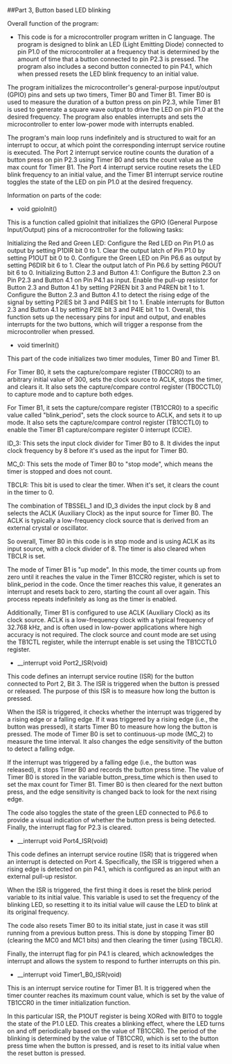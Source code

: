 ##Part 3, Button based LED blinking

Overall function of the program:

- This code is for a microcontroller program written in C language. The program is designed to blink an LED (Light Emitting Diode) connected to pin P1.0 of the microcontroller at a frequency that is determined by the amount of time that a button connected to pin P2.3 is pressed. The program also includes a second button connected to pin P4.1, which when pressed resets the LED blink frequency to an initial value.

The program initializes the microcontroller's general-purpose input/output (GPIO) pins and sets up two timers, Timer B0 and Timer B1. Timer B0 is used to measure the duration of a button press on pin P2.3, while Timer B1 is used to generate a square wave output to drive the LED on pin P1.0 at the desired frequency. The program also enables interrupts and sets the microcontroller to enter low-power mode with interrupts enabled.

The program's main loop runs indefinitely and is structured to wait for an interrupt to occur, at which point the corresponding interrupt service routine is executed. The Port 2 interrupt service routine counts the duration of a button press on pin P2.3 using Timer B0 and sets the count value as the max count for Timer B1. The Port 4 interrupt service routine resets the LED blink frequency to an initial value, and the Timer B1 interrupt service routine toggles the state of the LED on pin P1.0 at the desired frequency.

Information on parts of the code:

- void gpioInit()

This is a function called gpioInit that initializes the GPIO (General Purpose Input/Output) pins of a microcontroller for the following tasks:

Initializing the Red and Green LED:
Configure the Red LED on Pin P1.0 as output by setting P1DIR bit 0 to 1.
Clear the output latch of Pin P1.0 by setting P1OUT bit 0 to 0.
Configure the Green LED on Pin P6.6 as output by setting P6DIR bit 6 to 1.
Clear the output latch of Pin P6.6 by setting P6OUT bit 6 to 0.
Initializing Button 2.3 and Button 4.1:
Configure the Button 2.3 on Pin P2.3 and Button 4.1 on Pin P4.1 as input.
Enable the pull-up resistor for Button 2.3 and Button 4.1 by setting P2REN bit 3 and P4REN bit 1 to 1.
Configure the Button 2.3 and Button 4.1 to detect the rising edge of the signal by setting P2IES bit 3 and P4IES bit 1 to 1.
Enable interrupts for Button 2.3 and Button 4.1 by setting P2IE bit 3 and P4IE bit 1 to 1.
Overall, this function sets up the necessary pins for input and output, and enables interrupts for the two buttons, which will trigger a response from the microcontroller when pressed.

- void timerInit()

This part of the code initializes two timer modules, Timer B0 and Timer B1.

For Timer B0, it sets the capture/compare register (TB0CCR0) to an arbitrary initial value of 300, sets the clock source to ACLK, stops the timer, and clears it. It also sets the capture/compare control register (TB0CCTL0) to capture mode and to capture both edges.

For Timer B1, it sets the capture/compare register (TB1CCR0) to a specific value called "blink_period", sets the clock source to ACLK, and sets it to up mode. It also sets the capture/compare control register (TB1CCTL0) to enable the Timer B1 capture/compare register 0 interrupt (CCIE).

ID_3: This sets the input clock divider for Timer B0 to 8. It divides the input clock frequency by 8 before it's used as the input for Timer B0.

MC_0: This sets the mode of Timer B0 to "stop mode", which means the timer is stopped and does not count.

TBCLR: This bit is used to clear the timer. When it's set, it clears the count in the timer to 0.

The combination of TBSSEL_1 and ID_3 divides the input clock by 8 and selects the ACLK (Auxiliary Clock) as the input source for Timer B0. The ACLK is typically a low-frequency clock source that is derived from an external crystal or oscillator.

So overall, Timer B0 in this code is in stop mode and is using ACLK as its input source, with a clock divider of 8. The timer is also cleared when TBCLR is set.

The mode of Timer B1 is "up mode". In this mode, the timer counts up from zero until it reaches the value in the Timer B1CCR0 register, which is set to blink_period in the code. Once the timer reaches this value, it generates an interrupt and resets back to zero, starting the count all over again. This process repeats indefinitely as long as the timer is enabled.

Additionally, Timer B1 is configured to use ACLK (Auxiliary Clock) as its clock source. ACLK is a low-frequency clock with a typical frequency of 32.768 kHz, and is often used in low-power applications where high accuracy is not required. The clock source and count mode are set using the TB1CTL register, while the interrupt enable is set using the TB1CCTL0 register.

- __interrupt void Port2_ISR(void)

This code defines an interrupt service routine (ISR) for the button connected to Port 2, Bit 3. The ISR is triggered when the button is pressed or released. The purpose of this ISR is to measure how long the button is pressed.

When the ISR is triggered, it checks whether the interrupt was triggered by a rising edge or a falling edge. If it was triggered by a rising edge (i.e., the button was pressed), it starts Timer B0 to measure how long the button is pressed. The mode of Timer B0 is set to continuous-up mode (MC_2) to measure the time interval. It also changes the edge sensitivity of the button to detect a falling edge.

If the interrupt was triggered by a falling edge (i.e., the button was released), it stops Timer B0 and records the button press time. The value of Timer B0 is stored in the variable button_press_time which is then used to set the max count for Timer B1. Timer B0 is then cleared for the next button press, and the edge sensitivity is changed back to look for the next rising edge.

The code also toggles the state of the green LED connected to P6.6 to provide a visual indication of whether the button press is being detected. Finally, the interrupt flag for P2.3 is cleared.

- __interrupt void Port4_ISR(void)

This code defines an interrupt service routine (ISR) that is triggered when an interrupt is detected on Port 4. Specifically, the ISR is triggered when a rising edge is detected on pin P4.1, which is configured as an input with an external pull-up resistor.

When the ISR is triggered, the first thing it does is reset the blink period variable to its initial value. This variable is used to set the frequency of the blinking LED, so resetting it to its initial value will cause the LED to blink at its original frequency.

The code also resets Timer B0 to its initial state, just in case it was still running from a previous button press. This is done by stopping Timer B0 (clearing the MC0 and MC1 bits) and then clearing the timer (using TBCLR).

Finally, the interrupt flag for pin P4.1 is cleared, which acknowledges the interrupt and allows the system to respond to further interrupts on this pin.

- __interrupt void Timer1_B0_ISR(void)

This is an interrupt service routine for Timer B1. It is triggered when the timer counter reaches its maximum count value, which is set by the value of TB1CCR0 in the timer initialization function.

In this particular ISR, the P1OUT register is being XORed with BIT0 to toggle the state of the P1.0 LED. This creates a blinking effect, where the LED turns on and off periodically based on the value of TB1CCR0. The period of the blinking is determined by the value of TB1CCR0, which is set to the button press time when the button is pressed, and is reset to its initial value when the reset button is pressed.



